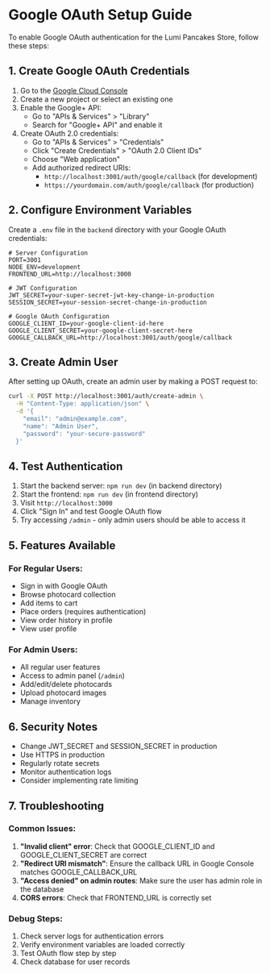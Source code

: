 # Google OAuth Setup Guide

To enable Google OAuth authentication for the Lumi Pancakes Store, follow these steps:

## 1. Create Google OAuth Credentials

1. Go to the [Google Cloud Console](https://console.cloud.google.com/)
2. Create a new project or select an existing one
3. Enable the Google+ API:
   - Go to "APIs & Services" > "Library"
   - Search for "Google+ API" and enable it
4. Create OAuth 2.0 credentials:
   - Go to "APIs & Services" > "Credentials"
   - Click "Create Credentials" > "OAuth 2.0 Client IDs"
   - Choose "Web application"
   - Add authorized redirect URIs:
     - `http://localhost:3001/auth/google/callback` (for development)
     - `https://yourdomain.com/auth/google/callback` (for production)

## 2. Configure Environment Variables

Create a `.env` file in the `backend` directory with your Google OAuth credentials:

```env
# Server Configuration
PORT=3001
NODE_ENV=development
FRONTEND_URL=http://localhost:3000

# JWT Configuration
JWT_SECRET=your-super-secret-jwt-key-change-in-production
SESSION_SECRET=your-session-secret-change-in-production

# Google OAuth Configuration
GOOGLE_CLIENT_ID=your-google-client-id-here
GOOGLE_CLIENT_SECRET=your-google-client-secret-here
GOOGLE_CALLBACK_URL=http://localhost:3001/auth/google/callback
```

## 3. Create Admin User

After setting up OAuth, create an admin user by making a POST request to:

```bash
curl -X POST http://localhost:3001/auth/create-admin \
  -H "Content-Type: application/json" \
  -d '{
    "email": "admin@example.com",
    "name": "Admin User",
    "password": "your-secure-password"
  }'
```

## 4. Test Authentication

1. Start the backend server: `npm run dev` (in backend directory)
2. Start the frontend: `npm run dev` (in frontend directory)
3. Visit `http://localhost:3000`
4. Click "Sign In" and test Google OAuth flow
5. Try accessing `/admin` - only admin users should be able to access it

## 5. Features Available

### For Regular Users:
- Sign in with Google OAuth
- Browse photocard collection
- Add items to cart
- Place orders (requires authentication)
- View order history in profile
- View user profile

### For Admin Users:
- All regular user features
- Access to admin panel (`/admin`)
- Add/edit/delete photocards
- Upload photocard images
- Manage inventory

## 6. Security Notes

- Change JWT_SECRET and SESSION_SECRET in production
- Use HTTPS in production
- Regularly rotate secrets
- Monitor authentication logs
- Consider implementing rate limiting

## 7. Troubleshooting

### Common Issues:

1. **"Invalid client" error**: Check that GOOGLE_CLIENT_ID and GOOGLE_CLIENT_SECRET are correct
2. **"Redirect URI mismatch"**: Ensure the callback URL in Google Console matches GOOGLE_CALLBACK_URL
3. **"Access denied" on admin routes**: Make sure the user has admin role in the database
4. **CORS errors**: Check that FRONTEND_URL is correctly set

### Debug Steps:

1. Check server logs for authentication errors
2. Verify environment variables are loaded correctly
3. Test OAuth flow step by step
4. Check database for user records

